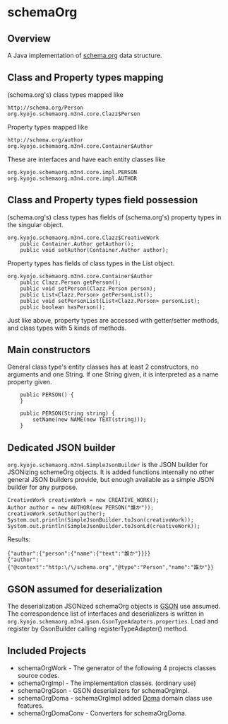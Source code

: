schemaOrg
=========

Overview
--------

A Java implementation of [schema.org](http://schema.org/) data structure.

Class and Property types mapping
--------------------------------

(schema.org's) class types mapped like
```
http://schema.org/Person
org.kyojo.schemaorg.m3n4.core.Clazz$Person
```

Property types mapped like
```
http://schema.org/author
org.kyojo.schemaorg.m3n4.core.Container$Author
```

These are interfaces and have each entity classes like
```
org.kyojo.schemaorg.m3n4.core.impl.PERSON
org.kyojo.schemaorg.m3n4.core.impl.AUTHOR
```

Class and Property types field possession
-----------------------------------------

(schema.org's) class types has fields of (schema.org's) property types in the singular object.
```
org.kyojo.schemaorg.m3n4.core.Clazz$CreativeWork
    public Container.Author getAuthor();
    public void setAuthor(Container.Author author);
```
Property types has fields of class types in the List object.
```
org.kyojo.schemaorg.m3n4.core.Container$Author
    public Clazz.Person getPerson();
    public void setPerson(Clazz.Person person);
    public List<Clazz.Person> getPersonList();
    public void setPersonList(List<Clazz.Person> personList);
    public boolean hasPerson();
```
Just like above, property types are accessed with getter/setter methods, and class types with 5 kinds of methods.

Main constructors
-----------------

General class type's entity classes has at least 2 constructors, no arguments and one String. If one String given, it is interpreted as a name property given.
```
    public PERSON() {
    }

    public PERSON(String string) {
        setName(new NAME(new TEXT(string)));
    }
```

Dedicated JSON builder
----------------------

`org.kyojo.schemaorg.m3n4.SimpleJsonBuilder` is the JSON builder for JSONizing schemeOrg objects. It is added functions internally no other general JSON builders provide, but enough available as a simple JSON builder for any purpose.
```
CreativeWork creativeWork = new CREATIVE_WORK();
Author author = new AUTHOR(new PERSON("誰か"));
creativeWork.setAuthor(author);
System.out.println(SimpleJsonBuilder.toJson(creativeWork));
System.out.println(SimpleJsonBuilder.toJsonLd(creativeWork));
```
Results:
```
{"author":{"person":{"name":{"text":"誰か"}}}}
{"author":{"@context":"http:\/\/schema.org","@type":"Person","name":"誰か"}}
```

GSON assumed for deserialization
--------------------------------

The deserialization JSONized schemaOrg objects is [GSON](https://github.com/google/gson) use assumed.
The correspondence list of interfaces and deserializers is written in `org.kyojo.schemaorg.m3n4.gson.GsonTypeAdapters.properties`. Load and register by GsonBuilder calling registerTypeAdapter() method.

Included Projects
-----------------

* schemaOrgWork - The generator of the following 4 projects classes source codes.
* schemaOrgImpl - The implementation classes. (ordinary use)
* schemaOrgGson - GSON deserializers for schemaOrgImpl.
* schemaOrgDoma - schemaOrgImpl added [Doma](http://doma.readthedocs.io/ja/stable/) domain class use features.
* schemaOrgDomaConv - Converters for schemaOrgDoma.

